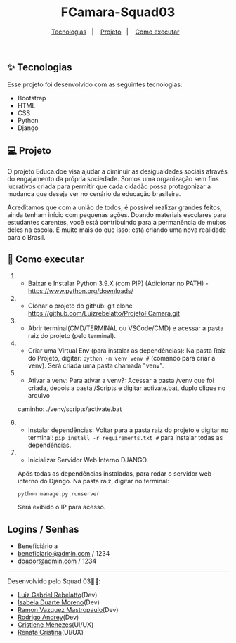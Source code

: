<h1 align="center">FCamara-Squad03</h1>

<p align="center">
  <a href="#-tecnologias">Tecnologias</a>&nbsp;&nbsp;&nbsp;|&nbsp;&nbsp;&nbsp;
  <a href="#-projeto">Projeto</a>&nbsp;&nbsp;&nbsp;|&nbsp;&nbsp;&nbsp;
  <a href="#-como-executar">Como executar</a>&nbsp;&nbsp;&nbsp;
</p>

<br>

## ✨ Tecnologias

Esse projeto foi desenvolvido com as seguintes tecnologias:

- Bootstrap
- HTML
- CSS
- Python
- Django


## 💻 Projeto

O projeto Educa.doe visa ajudar a diminuir as desigualdades sociais através do engajamento da própria sociedade. Somos uma organização sem fins lucrativos criada para permitir que cada cidadão possa protagonizar a mudança que deseja ver no cenário da educação brasileira.  

Acreditamos que com a união de todos, é possível realizar grandes feitos, ainda tenham início com pequenas ações. Doando materiais escolares para estudantes carentes, você está contribuindo para a permanência de muitos deles na escola. E muito mais do que isso: está criando uma nova realidade para o Brasil.  

## 🚀 Como executar

1) - Baixar e Instalar Python 3.9.X (com PIP) (Adicionar no PATH) - https://www.python.org/downloads/

2) - Clonar o projeto do github:
    git clone https://github.com/Luizrebelatto/ProjetoFCamara.git

3) - Abrir terminal(CMD/TERMINAL ou VSCode/CMD) e acessar a pasta raiz do projeto (pelo terminal).


4) - Criar uma Virtual Env (para instalar as dependências):
      Na pasta Raiz do Projeto, digitar:
    `python -m venv venv #` (comando para criar a venv).
    Será criada uma pasta chamada "venv".

5) - Ativar a venv:
    Para ativar a venv?:
    Acessar a pasta /venv que foi criada, depois a pasta /Scripts e digitar activate.bat, duplo clique no arquivo

    caminho: ./venv/scripts/activate.bat

6) - Instalar dependências:
    Voltar para a pasta raiz do projeto e digitar no terminal:
    `pip install -r requirements.txt #` para instalar todas as dependências.

7) - Inicializar Servidor Web Interno DJANGO.

    Após todas as dependências instaladas, para rodar o servidor web interno do Django. 
    Na pasta raiz, digitar no terminal:
    
    `python manage.py runserver`
       

    Será exibido o IP para acesso.
    
## Logins / Senhas

- Beneficiário
  a
- beneficiario@admin.com / 1234
- doador@admin.com / 1234


---

Desenvolvido pelo Squad 03👋🏻:
- [Luiz Gabriel Rebelatto](https://www.linkedin.com/in/luiz-gabriel-rebelatto-bianchi-67097413b/)(Dev)
- [Isabela Duarte Moreno](https://www.linkedin.com/in/isabeladuartemoreno/)(Dev)
- [Ramon Vazquez Mastropaulo](https://www.linkedin.com/in/ramon-vazquez-mastropaulo-073921152/)(Dev)
- [Rodrigo Andrey](https://www.linkedin.com/in/rodrigo-andrey-silva-6742401a3/)(Dev)
- [Cristiene Menezes](https://www.linkedin.com/in/cristienemenezes/)(UI/UX)
- [Renata Cristina](https://www.linkedin.com/in/renatacristinasantos/)(UI/UX)
